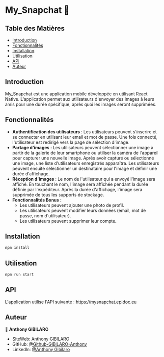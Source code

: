 # My_Snapchat :camera_flash:

## Table des Matières

- [Introduction](#introduction)
- [Fonctionnalités](#fonctionnalités)
- [Installation](#installation)
- [Utilisation](#utilisation)
- [API](#api)
- [Auteur](#auteur)
<!-- - [Contribution](#contribution) -->
<!-- - [Licence](#licence) -->

## Introduction

My_Snapchat est une application mobile développée en utilisant React Native. L'application permet aux utilisateurs d'envoyer des images à leurs amis pour une durée spécifique, après quoi les images seront supprimées.

## Fonctionnalités

- **Authentification des utilisateurs** : Les utilisateurs peuvent s'inscrire et se connecter en utilisant leur email et mot de passe. Une fois connecté, l'utilisateur est redirigé vers la page de sélection d'image.
- **Partage d'images** : Les utilisateurs peuvent sélectionner une image à partir de la galerie de leur smartphone ou utiliser la caméra de l'appareil pour capturer une nouvelle image. Après avoir capturé ou sélectionné une image, une liste d'utilisateurs enregistrés apparaîtra. Les utilisateurs peuvent ensuite sélectionner un destinataire pour l'image et définir une durée d'affichage.
- **Réception d'images** : Le nom de l'utilisateur qui a envoyé l'image sera affiché. En touchant le nom, l'image sera affichée pendant la durée définie par l'expéditeur. Après la durée d'affichage, l'image sera supprimée de tous les supports de stockage.
- **Fonctionnalités Bonus** :
  - Les utilisateurs peuvent ajouter une photo de profil.
  - Les utilisateurs peuvent modifier leurs données (email, mot de passe, nom d'utilisateur).
  - Les utilisateurs peuvent supprimer leur compte.

## Installation

```sh
npm install
```

## Utilisation

```sh
npm run start
```

## API

L'application utilise l'API suivante : https://mysnapchat.epidoc.eu

## Auteur 

👤 **Anthony GIBILARO**

* SiteWeb: Anthony GIBILARO
* GitHub: [@Github-GIBILARO-Anthony](https://github.com/Github-GIBILARO-Anthony)
* LinkedIn: [@Anthony Gibilaro](https://www.linkedin.com/in/anthony-gibilaro/)


<!-- ## Contribution -->

<!-- (Instructions de contribution ici) -->

<!-- ## Licence -->

<!-- (Information sur la licence ici) -->
